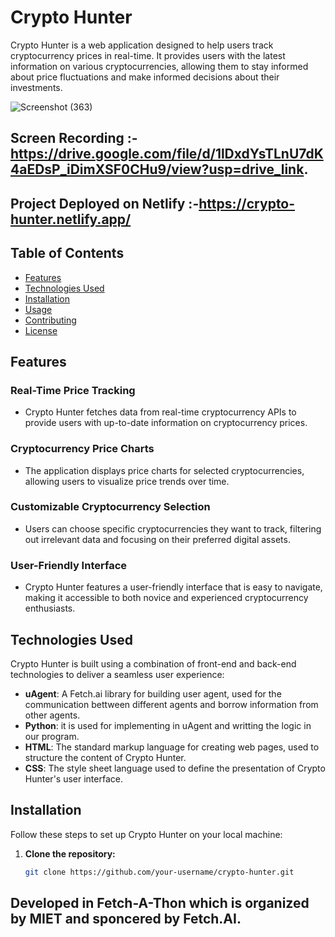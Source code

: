 # Crypto Hunter

Crypto Hunter is a web application designed to help users track cryptocurrency prices in real-time. It provides users with the latest information on various cryptocurrencies, allowing them to stay informed about price fluctuations and make informed decisions about their investments.


![Screenshot (363)](https://github.com/maihoonprince/cryptoHunter/assets/108923246/eed7dc88-e2b3-44dc-9806-c506650dddbd)

## Screen Recording :- https://drive.google.com/file/d/1lDxdYsTLnU7dK4aEDsP_iDimXSF0CHu9/view?usp=drive_link.

## Project Deployed on Netlify :-https://crypto-hunter.netlify.app/

## Table of Contents

- [Features](#features)
- [Technologies Used](#technologies-used)
- [Installation](#installation)
- [Usage](#usage)
- [Contributing](#contributing)
- [License](#license)

## Features

### Real-Time Price Tracking
- Crypto Hunter fetches data from real-time cryptocurrency APIs to provide users with up-to-date information on cryptocurrency prices.

### Cryptocurrency Price Charts
- The application displays price charts for selected cryptocurrencies, allowing users to visualize price trends over time.

### Customizable Cryptocurrency Selection
- Users can choose specific cryptocurrencies they want to track, filtering out irrelevant data and focusing on their preferred digital assets.

### User-Friendly Interface
- Crypto Hunter features a user-friendly interface that is easy to navigate, making it accessible to both novice and experienced cryptocurrency enthusiasts.

## Technologies Used

Crypto Hunter is built using a combination of front-end and back-end technologies to deliver a seamless user experience:

- **uAgent**: A Fetch.ai library for building user agent, used for the communication bettween different agents and borrow information from other agents.
- **Python**: it is used for implementing in uAgent and writting the logic in our program.
- **HTML**: The standard markup language for creating web pages, used to structure the content of Crypto Hunter.
- **CSS**: The style sheet language used to define the presentation of Crypto Hunter's user interface.

## Installation

Follow these steps to set up Crypto Hunter on your local machine:

1. **Clone the repository:**
   ```bash
   git clone https://github.com/your-username/crypto-hunter.git


## Developed in Fetch-A-Thon which is organized by MIET and sponcered by Fetch.AI.
